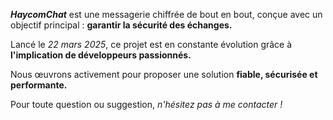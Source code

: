 
***HaycomChat*** est une messagerie chiffrée de bout en bout, conçue avec un objectif principal : **garantir la sécurité des échanges.**

Lancé le *22 mars 2025*, ce projet est en constante évolution grâce à **l'implication de développeurs passionnés.**

Nous œuvrons activement pour proposer une solution **fiable, sécurisée et performante.**

Pour toute question ou suggestion, *n'hésitez pas à me contacter !*